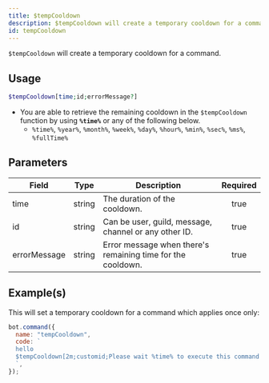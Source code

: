 ```yaml
---
title: $tempCooldown
description: $tempCooldown will create a temporary cooldown for a command.
id: tempCooldown
---
```


`$tempCooldown` will create a temporary cooldown for a command.

## Usage

```php
$tempCooldown[time;id;errorMessage?]
```

- You are able to retrieve the remaining cooldown in the `$tempCooldown` function by using **`%time%`** or any of the
  following below.
  - `%time%`, `%year%`, `%month%`, `%week%`, `%day%`, `%hour%`, `%min%`, `%sec%`, `%ms%`, `%fullTime%`

## Parameters

| Field        | Type   | Description                                                 | Required |
| ------------ | ------ | ----------------------------------------------------------- | :------: |
| time         | string | The duration of the cooldown.                               |   true   |
| id           | string | Can be user, guild, message, channel or any other ID.       |   true   |
| errorMessage | string | Error message when there's remaining time for the cooldown. |   true   |

## Example(s)

This will set a temporary cooldown for a command which applies once only:

```javascript
bot.command({
  name: "tempCooldown",
  code: `
  hello
  $tempCooldown[2m;customid;Please wait %time% to execute this command again.]
  `,
});
```
